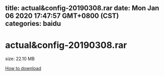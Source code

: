 
title: actual&config-20190308.rar
date: Mon Jan 06 2020 17:47:57 GMT+0800 (CST)    
categories: baidu
---

# actual&config-20190308.rar
size: 22.10 MB
 
 

[How to download](https://bpcam.bemobtrk.com/go/2ceec3aa-1ca2-46d6-b9ff-aaa5c184517c?jno=3079)